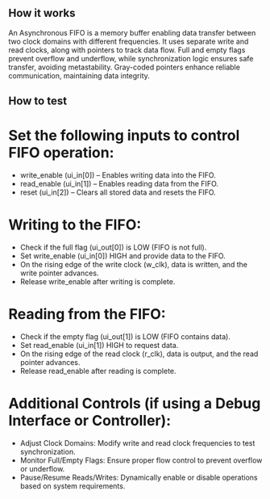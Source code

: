 <!---

This file is used to generate your project datasheet. Please fill in the information below and delete any unused
sections.

You can also include images in this folder and reference them in the markdown. Each image must be less than
512 kb in size, and the combined size of all images must be less than 1 MB.
-->

## How it works

An Asynchronous FIFO is a memory buffer enabling data transfer between two clock domains with different frequencies. It uses separate write and read clocks, along with pointers to track data flow. Full and empty flags prevent overflow and underflow, while synchronization logic ensures safe transfer, avoiding metastability. Gray-coded pointers enhance reliable communication, maintaining data integrity.

## How to test

# Set the following inputs to control FIFO operation:
 - write_enable (ui_in[0]) – Enables writing data into the FIFO.
 - read_enable (ui_in[1]) – Enables reading data from the FIFO.
 - reset (ui_in[2]) – Clears all stored data and resets the FIFO.
# Writing to the FIFO:
  - Check if the full flag (ui_out[0]) is LOW (FIFO is not full).
 - Set write_enable (ui_in[0]) HIGH and provide data to the FIFO.
 - On the rising edge of the write clock (w_clk), data is written, and the write pointer advances.
 - Release write_enable after writing is complete.
# Reading from the FIFO:
 - Check if the empty flag (ui_out[1]) is LOW (FIFO contains data).
 - Set read_enable (ui_in[1]) HIGH to request data.
 - On the rising edge of the read clock (r_clk), data is output, and the read pointer advances.
 - Release read_enable after reading is complete.
# Additional Controls (if using a Debug Interface or Controller):
 - Adjust Clock Domains: Modify write and read clock frequencies to test synchronization.
 - Monitor Full/Empty Flags: Ensure proper flow control to prevent overflow or underflow.
 - Pause/Resume Reads/Writes: Dynamically enable or disable operations based on system requirements.
